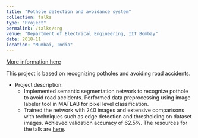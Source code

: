 ```yaml
---
title: "Pothole detection and avoidance system"
collection: talks
type: "Project"
permalink: /talks/srg
venue: "Department of Electrical Engineering, IIT Bombay"
date: 2018-11
location: "Mumbai, India"
---
```

[More information here](https://www.ee.iitb.ac.in/~eestudentrg/sessions.php?phase=8#s84)

This project is based on recognizing potholes and avoiding road accidents.
* Project description:
  * Implemented semantic segmentation network to recognize pothole to avoid road accidents. Performed data
  preprocessing using image labeler tool in MATLAB for pixel level classification.
  * Trained the network with 240 images and extensive comparisons with techniques such as edge detection and
  thresholding on dataset images. Achieved validation accuracy of 62.5%.
The resources for the talk are [here](/images/srg.pdf "Presentation PDF").



